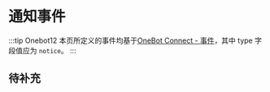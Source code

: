 # 通知事件
:::tip Onebot12
本页所定义的事件均基于[OneBot Connect - 事件](https://12.onebot.dev/connect/data-protocol/event/)，其中 type 字段值应为 `notice`。
:::

## 待补充
